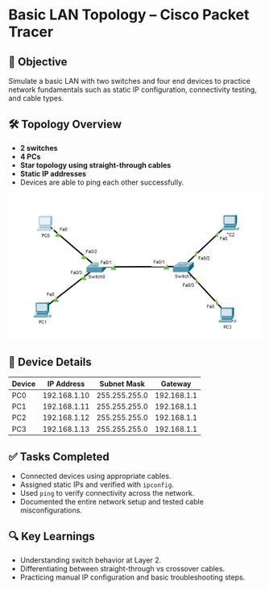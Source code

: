 # Basic LAN Topology – Cisco Packet Tracer

## 🧠 Objective

Simulate a basic LAN with two switches and four end devices to practice network fundamentals such as static IP configuration, connectivity testing, and cable types.

## 🛠️ Topology Overview

- **2 switches**
- **4 PCs**
- **Star topology using straight-through cables**
- **Static IP addresses**
- Devices are able to ping each other successfully.

![Network Topology](01-topology.PNG)

## 🧩 Device Details

| Device | IP Address    | Subnet Mask     | Gateway     |
|--------|---------------|-----------------|-------------|
| PC0    | 192.168.1.10  | 255.255.255.0   | 192.168.1.1 |
| PC1    | 192.168.1.11  | 255.255.255.0   | 192.168.1.1 |
| PC2    | 192.168.1.12  | 255.255.255.0   | 192.168.1.1 |
| PC3    | 192.168.1.13  | 255.255.255.0   | 192.168.1.1 |

## ✅ Tasks Completed

- Connected devices using appropriate cables.
- Assigned static IPs and verified with `ipconfig`.
- Used `ping` to verify connectivity across the network.
- Documented the entire network setup and tested cable misconfigurations.

## 🔍 Key Learnings

- Understanding switch behavior at Layer 2.
- Differentiating between straight-through vs crossover cables.
- Practicing manual IP configuration and basic troubleshooting steps.
